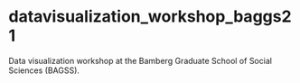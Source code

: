 # datavisualization_workshop_baggs21

Data visualization workshop at the Bamberg Graduate School of Social Sciences (BAGSS).
